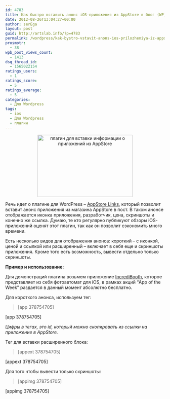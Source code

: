 ```yaml
---
id: 4783
title: Как быстро вставить анонс iOS-приложения из AppStore в блог (WP)
date: 2012-08-26T13:04:27+00:00
author: serEga
layout: post
guid: http://artslab.info/?p=4783
permalink: /wordpress/kak-bystro-vstavit-anons-ios-prilozheniya-iz-appstore-v-blog-wp/
prosmotr:
  - 38
wpb_post_views_count:
  - 1413
dsq_thread_id:
  - 1565022154
ratings_users:
  - 1
ratings_score:
  - 5
ratings_average:
  - 5
categories:
  - Для Wordpress
tags:
  - ios
  - Для Wordpress
  - плагин
---
```

<center>
  <a href="http://img.artslab.info/appstore_wordpress.png"><img src="http://img.artslab.info/appstore_wordpress-300x196.png" alt="плагин для вставки информации о приложений из AppStore" title="appstore_wordpress" width="300" height="196" class="aligncenter size-medium wp-image-4981" srcset="http://img.artslab.info/appstore_wordpress-300x196.png 300w, http://img.artslab.info/appstore_wordpress.png 640w" sizes="(max-width: 300px) 100vw, 300px" /></a>
</center>

Речь идет о плагине для WordPress &#8211; [AppStore Links](http://wordpress.org/extend/plugins/appstore/), который позволит вставит анонс приложения из магазина AppStore в пост. В таком анонсе отображается иконка приложения, разработчик, цена, скриншоты и конечно же ссылка. Думаю, те кто регулярно публикуют обзоры iOS-приложений оценят этот плагин, так как он позволит сэкономить много времени.

Есть несколько видов для отображения анонса: короткий &#8211; с иконкой, ценой и ссылкой или расширенный &#8211; включает в себя еще и скриншоты приложения. Кроме того есть возможность, вывести отдельно только скриншоты.

<!--more-->

**Пример и использование:**

Для демонстраций плагина возьмем приложение [IncrediBooth](http://itunes.apple.com/us/app/incredibooth/id378754705), которое представляет из себя фотоавтомат для iOS, в рамках акций &#8220;App of the Week&#8221; раздается в данный момент абсолютно бесплатно.

Для короткого анонса, используем тег: 

> &#091;app 378754705&#093;

[app 378754705]

_Цифры в тегах, это id, который можно скопировать из ссылки на приложение в AppStore._

Тег для вставки расширенного блока:

> &#091;appext 378754705&#093;

[appext 378754705]

Для того чтобы вывести только скриншоты:

> &#091;appimg 378754705&#093;

[appimg 378754705]